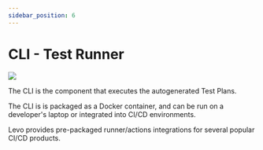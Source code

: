 ```yaml
---
sidebar_position: 6
---
```


# CLI - Test Runner
![](../../assets/cli-test-runner.svg)

The CLI is the component that executes the autogenerated Test Plans.

The CLI is is packaged as a Docker container, and can be run on a developer's laptop or integrated into CI/CD environments.

Levo provides pre-packaged runner/actions integrations for several popular CI/CD products.

